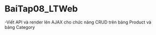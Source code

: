 # BaiTap08_LTWeb
-Viết API và render lên AJAX cho chức năng CRUD trên bảng Product và bảng Category
